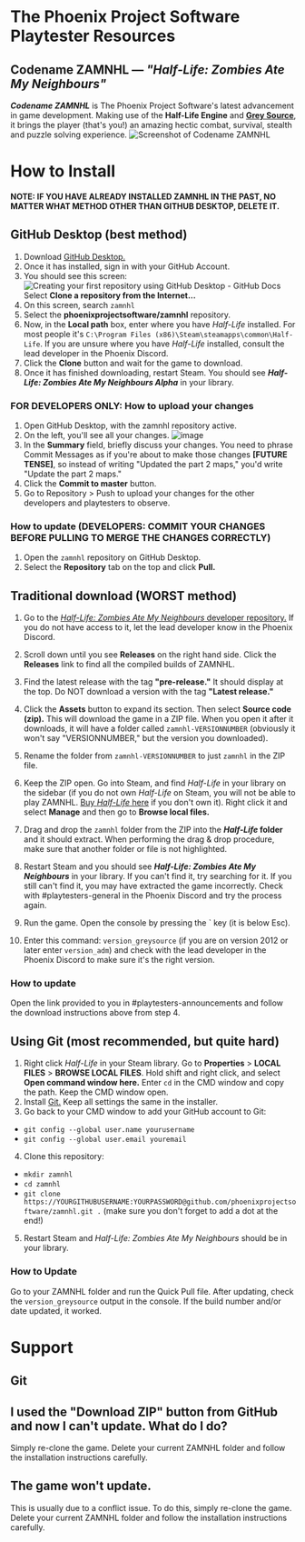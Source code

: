 # The Phoenix Project Software Playtester Resources
## Codename ZAMNHL — *"Half-Life: Zombies Ate My Neighbours"*
***Codename ZAMNHL*** is The Phoenix Project Software's latest advancement in game development. Making use of the **Half-Life Engine** and [**Grey Source**](https://moddb.com/engines/grey-source), it brings the player (that's you!) an amazing hectic combat, survival, stealth and puzzle solving experience.
![Screenshot of Codename ZAMNHL](https://media.moddb.com/images/members/5/4383/4382734/profile/unknown_1.png)


# How to Install
**NOTE: IF YOU HAVE ALREADY INSTALLED ZAMNHL IN THE PAST, NO MATTER WHAT METHOD OTHER THAN GITHUB DESKTOP, DELETE IT.**
## GitHub Desktop (best method)
1. Download [GitHub Desktop.](https://desktop.github.com/)
2. Once it has installed, sign in with your GitHub Account.
3. You should see this screen:
    ![Creating your first repository using GitHub Desktop - GitHub Docs](https://docs.github.com/assets/images/help/desktop/lets-get-started.png)
    Select **Clone a repository from the Internet...**
 4. On this screen, search `zamnhl`
5. Select the **phoenixprojectsoftware/zamnhl** repository.
6. Now, in the **Local path** box, enter where you have *Half-Life* installed. For most people it's `C:\Program Files (x86)\Steam\steamapps\common\Half-Life`. If you are unsure where you have *Half-Life* installed, consult the lead developer in the Phoenix Discord.
7. Click the **Clone** button and wait for the game to download.
8. Once it has finished downloading, restart Steam. You should see ***Half-Life: Zombies Ate My Neighbours Alpha*** in your library.

### FOR DEVELOPERS ONLY: How to upload your changes
1. Open GitHub Desktop, with the zamnhl repository active.
2. On the left, you'll see all your changes.
![image](https://user-images.githubusercontent.com/31491602/230253432-afd81473-3809-48b7-b88c-2576694b4830.png)
3. In the **Summary** field, briefly discuss your changes. You need to phrase Commit Messages as if you're about to make those changes **[FUTURE TENSE]**, so instead of writing "Updated the part 2 maps," you'd write "Update the part 2 maps."
4. Click the **Commit to master** button.
5. Go to Repository > Push to upload your changes for the other developers and playtesters to observe.

### How to update **(DEVELOPERS: COMMIT YOUR CHANGES BEFORE PULLING TO MERGE THE CHANGES CORRECTLY)**
1. Open the `zamnhl` repository on GitHub Desktop.
2. Select the **Repository** tab on the top and click **Pull.**

## Traditional download (WORST method)
1. Go to the [*Half-Life: Zombies Ate My Neighbours* developer repository.](https://github.com/phoenixprojectsoftware/zamnhl) If you do not have access to it, let the lead developer know in the Phoenix Discord.
2. Scroll down until you see **Releases** on the right hand side. Click the **Releases** link to find all the compiled builds of ZAMNHL.

3. Find the latest release with the tag **"pre-release."** It should display at the top. Do NOT download a version with the tag **"Latest release."**
4. Click the **Assets** button to expand its section. Then select **Source code (zip).** This will download the game in a ZIP file. When you open it after it downloads, it will have a folder called `zamnhl-VERSIONNUMBER` (obviously it won't say "VERSIONNUMBER," but the version you downloaded).
5. Rename the folder from `zamnhl-VERSIONNUMBER` to just `zamnhl` in the ZIP file.
6. Keep the ZIP open. Go into Steam, and find *Half-Life* in your library on the sidebar (if you do not own *Half-Life* on Steam, you will not be able to play ZAMNHL. [Buy *Half-Life* here](https://store.steampowered.com/app/70) if you don't own it). Right click it and select **Manage** and then go to **Browse local files.**
7. Drag and drop the `zamnhl` folder from the ZIP into the ***Half-Life* folder** and it should extract. When performing the drag & drop procedure, make sure that another folder or file is not highlighted.
8. Restart Steam and you should see ***Half-Life: Zombies Ate My Neighbours*** in your library. If you can't find it, try searching for it. If you still can't find it, you may have extracted the game incorrectly. Check with #playtesters-general in the Phoenix Discord and try the process again.
9. Run the game. Open the console by pressing the ` key (it is below Esc).
10. Enter this command: `version_greysource`  (if you are on version 2012 or later enter `version_adm`) and check with the lead developer in the Phoenix Discord to make sure it's the right version.
### How to update
Open the link provided to you in #playtesters-announcements and follow the download instructions above from step 4.
## Using Git (most recommended, but quite hard)
1. Right click *Half-Life* in your Steam library. Go to **Properties** > **LOCAL FILES** > **BROWSE LOCAL FILES**. Hold shift and right click, and select **Open command window here.** Enter `cd` in the CMD window and copy the path. Keep the CMD window open.
2. Install [Git.](https://git-scm.com/download/win) Keep all settings the same in the installer.
3. Go back to your CMD window to add your GitHub account to Git:
  - `git config --global user.name yourusername`
  - `git config --global user.email youremail`
4. Clone this repository:
  - `mkdir zamnhl`
  - `cd zamnhl`
  - `git clone https://YOURGITHUBUSERNAME:YOURPASSWORD@github.com/phoenixprojectsoftware/zamnhl.git .` (make sure you don't forget to add a dot at the end!)
5. Restart Steam and *Half-Life: Zombies Ate My Neighbours* should be in your library.

### How to Update
Go to your ZAMNHL folder and run the Quick Pull file. After updating, check the `version_greysource` output in the console. If the build number and/or date updated, it worked.

# Support
## Git
## I used the "Download ZIP" button from GitHub and now I can't update. What do I do?
Simply re-clone the game. Delete your current ZAMNHL folder and follow the installation instructions carefully.

## The game won't update.
This is usually due to a conflict issue. To do this, simply re-clone the game. Delete your current ZAMNHL folder and follow the installation instructions carefully.
